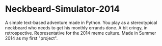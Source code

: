 # Neckbeard-Simulator-2014
A simple text-based adventure made in Python. You play as a stereotypical neckbeard who needs to get his monthly errands done. A bit cringy, in retrospective. Representative for the 2014 meme culture. Made in Summer 2014 as my first "project".
